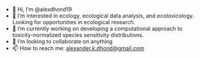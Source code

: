 - 👋 Hi, I’m @alexdhond19
- 👀 I’m interested in ecology, ecological data analysis, and ecotoxicology. Looking for opportunities in ecological research.
- 🌱 I’m currently working on developing a computational approach to toxicity-normalized species sensitivity distributions.
- 💞️ I’m looking to collaborate on anything
- 📫 How to reach me: alexander.k.dhond@gmail.com

<!---
alexdhond19/alexdhond19 is a ✨ special ✨ repository because its `README.md` (this file) appears on your GitHub profile.
You can click the Preview link to take a look at your changes.
--->

